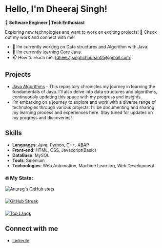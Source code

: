# Hello, I'm Dheeraj Singh!

👋 **Software Engineer | Tech Enthusiast**

Exploring new technologies and want to work on exciting projects! 🚀 Check out my work and connect with me!

- 🔭 I’m currently working on Data structures and Algorithm with Java.
- 🌱 I’m currently learning Core Java.
- 📫 How to reach me: [dheerajsinghchauhan05@gmail.com].

## Projects

- [Java Algorithms]([link](https://github.com/Dheerajsingh11/Java)) - This repository chronicles my journey in learning the fundamentals of Java. I’ll also delve into data structures and algorithms, continuously updating this space with my progress and insights.
- I’m embarking on a journey to explore and work with a diverse range of technologies through various projects. I’ll be documenting and sharing my learning process and experiences here. Stay tuned for updates on my progress and discoveries!

## Skills
- **Languages**: Java, Python, C++, ABAP
- **Front-end**: HTML, CSS, Javascript(Basic)
- **DataBase**: MySQL
- **Tools**: Selenium
- **Technologies**: Web Automation, Machine Learning, Web Development

### :fire: My Stats:
[![Anurag's GitHub stats](https://github-readme-stats.vercel.app/api?username=Dheerajsingh11&theme=dark&show_icons=true&bg_color=00000000&text_color=blue&border_color=blue)](https://github.com/anuraghazra/github-readme-stats)
###
[![GitHub Streak](http://github-readme-streak-stats.herokuapp.com?user=Dheerajsingh11&theme=dark&background=000000)](https://git.io/streak-stats)
###
[![Top Langs](https://github-readme-stats.vercel.app/api/top-langs/?username=Dheerajsingh11&layout=compact&theme=vision-friendly-dark)](https://github.com/anuraghazra/github-readme-stats)

## Connect with me

- [LinkedIn](https://www.linkedin.com/in/dheeraj-singh-a4aa1a12b)

